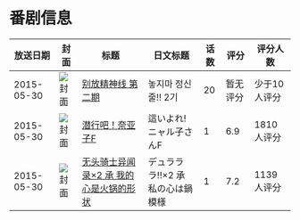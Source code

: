 # 番剧信息

|放送日期|封面|标题|日文标题|话数|评分|评分人数|
|---|---|---|---|---|---|---|
|2015-05-30|![封面](https://lain.bgm.tv/pic/cover/c/7f/8c/174140_GZubY.jpg)|[别放精神线 第二期](https://bangumi.tv/subject/174140)|놓지마 정신줄!! 2기|20|暂无评分|少于10人评分|
|2015-05-30|![封面](https://lain.bgm.tv/pic/cover/c/77/81/111081_NWWna.jpg)|[潜行吧！奈亚子F](https://bangumi.tv/subject/111081)|這いよれ! ニャル子さんF|1|6.9|1810人评分|
|2015-05-30|![封面](https://lain.bgm.tv/pic/cover/c/96/7e/126581_ncXGj.jpg)|[无头骑士异闻录×2 承 我的心是火锅的形状](https://bangumi.tv/subject/126581)|デュラララ!!×2 承 私の心は鍋模様|1|7.2|1139人评分|
